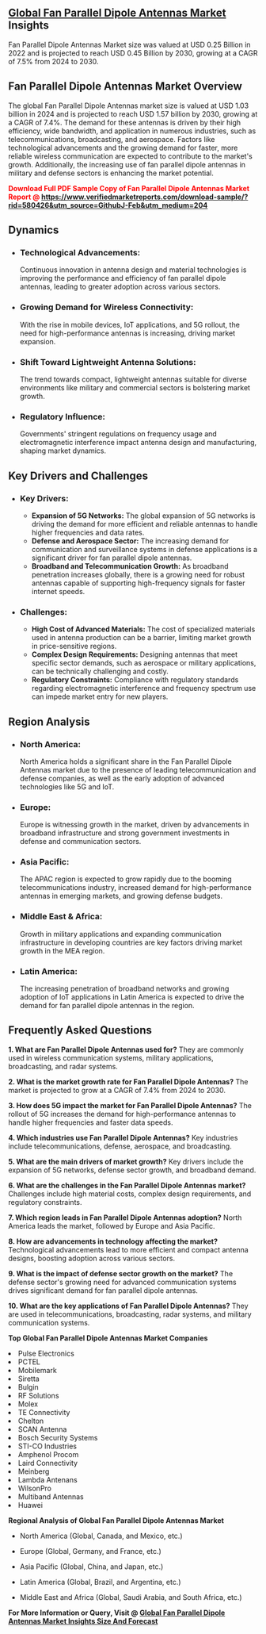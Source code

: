 <h2><a href="https://www.verifiedmarketreports.com/download-sample/?rid=580426&amp;utm_source=GithubJ&amp;utm_medium=204" target="_blank">Global Fan Parallel Dipole Antennas Market</a> Insights</h2><p>Fan Parallel Dipole Antennas Market size was valued at USD 0.25 Billion in 2022 and is projected to reach USD 0.45 Billion by 2030, growing at a CAGR of 7.5% from 2024 to 2030.</p><p> <h2>Fan Parallel Dipole Antennas Market Overview</h2> <p>The global Fan Parallel Dipole Antennas market size is valued at USD 1.03 billion in 2024 and is projected to reach USD 1.57 billion by 2030, growing at a CAGR of 7.4%. The demand for these antennas is driven by their high efficiency, wide bandwidth, and application in numerous industries, such as telecommunications, broadcasting, and aerospace. Factors like technological advancements and the growing demand for faster, more reliable wireless communication are expected to contribute to the market's growth. Additionally, the increasing use of fan parallel dipole antennas in military and defense sectors is enhancing the market potential.</p> <p><strong><p><span class=""><span style="color: #ff0000;"><strong>Download Full PDF Sample Copy of Fan Parallel Dipole Antennas Market Report</strong> @ </span><a href="https://www.verifiedmarketreports.com/download-sample/?rid=580426&amp;utm_source=GithubJ-Feb&amp;utm_medium=204" target="_blank">https://www.verifiedmarketreports.com/download-sample/?rid=580426&amp;utm_source=GithubJ-Feb&amp;utm_medium=204</a></span></p></strong></p> <h2>Dynamics</h2> <ul> <li><h3>Technological Advancements:</h3> Continuous innovation in antenna design and material technologies is improving the performance and efficiency of fan parallel dipole antennas, leading to greater adoption across various sectors.</li> <li><h3>Growing Demand for Wireless Connectivity:</h3> With the rise in mobile devices, IoT applications, and 5G rollout, the need for high-performance antennas is increasing, driving market expansion.</li> <li><h3>Shift Toward Lightweight Antenna Solutions:</h3> The trend towards compact, lightweight antennas suitable for diverse environments like military and commercial sectors is bolstering market growth.</li> <li><h3>Regulatory Influence:</h3> Governments' stringent regulations on frequency usage and electromagnetic interference impact antenna design and manufacturing, shaping market dynamics.</li> </ul> <h2>Key Drivers and Challenges</h2> <ul> <li><h3>Key Drivers:</h3> <ul> <li><strong>Expansion of 5G Networks:</strong> The global expansion of 5G networks is driving the demand for more efficient and reliable antennas to handle higher frequencies and data rates.</li> <li><strong>Defense and Aerospace Sector:</strong> The increasing demand for communication and surveillance systems in defense applications is a significant driver for fan parallel dipole antennas.</li> <li><strong>Broadband and Telecommunication Growth:</strong> As broadband penetration increases globally, there is a growing need for robust antennas capable of supporting high-frequency signals for faster internet speeds.</li> </ul> </li> <li><h3>Challenges:</h3> <ul> <li><strong>High Cost of Advanced Materials:</strong> The cost of specialized materials used in antenna production can be a barrier, limiting market growth in price-sensitive regions.</li> <li><strong>Complex Design Requirements:</strong> Designing antennas that meet specific sector demands, such as aerospace or military applications, can be technically challenging and costly.</li> <li><strong>Regulatory Constraints:</strong> Compliance with regulatory standards regarding electromagnetic interference and frequency spectrum use can impede market entry for new players.</li> </ul> </li> </ul> <h2>Region Analysis</h2> <ul> <li><h3>North America:</h3> North America holds a significant share in the Fan Parallel Dipole Antennas market due to the presence of leading telecommunication and defense companies, as well as the early adoption of advanced technologies like 5G and IoT.</li> <li><h3>Europe:</h3> Europe is witnessing growth in the market, driven by advancements in broadband infrastructure and strong government investments in defense and communication sectors.</li> <li><h3>Asia Pacific:</h3> The APAC region is expected to grow rapidly due to the booming telecommunications industry, increased demand for high-performance antennas in emerging markets, and growing defense budgets.</li> <li><h3>Middle East & Africa:</h3> Growth in military applications and expanding communication infrastructure in developing countries are key factors driving market growth in the MEA region.</li> <li><h3>Latin America:</h3> The increasing penetration of broadband networks and growing adoption of IoT applications in Latin America is expected to drive the demand for fan parallel dipole antennas in the region.</li> </ul> <h2>Frequently Asked Questions</h2> <p><strong>1. What are Fan Parallel Dipole Antennas used for?</strong> They are commonly used in wireless communication systems, military applications, broadcasting, and radar systems.</p> <p><strong>2. What is the market growth rate for Fan Parallel Dipole Antennas?</strong> The market is projected to grow at a CAGR of 7.4% from 2024 to 2030.</p> <p><strong>3. How does 5G impact the market for Fan Parallel Dipole Antennas?</strong> The rollout of 5G increases the demand for high-performance antennas to handle higher frequencies and faster data speeds.</p> <p><strong>4. Which industries use Fan Parallel Dipole Antennas?</strong> Key industries include telecommunications, defense, aerospace, and broadcasting.</p> <p><strong>5. What are the main drivers of market growth?</strong> Key drivers include the expansion of 5G networks, defense sector growth, and broadband demand.</p> <p><strong>6. What are the challenges in the Fan Parallel Dipole Antennas market?</strong> Challenges include high material costs, complex design requirements, and regulatory constraints.</p> <p><strong>7. Which region leads in Fan Parallel Dipole Antennas adoption?</strong> North America leads the market, followed by Europe and Asia Pacific.</p> <p><strong>8. How are advancements in technology affecting the market?</strong> Technological advancements lead to more efficient and compact antenna designs, boosting adoption across various sectors.</p> <p><strong>9. What is the impact of defense sector growth on the market?</strong> The defense sector's growing need for advanced communication systems drives significant demand for fan parallel dipole antennas.</p> <p><strong>10. What are the key applications of Fan Parallel Dipole Antennas?</strong> They are used in telecommunications, broadcasting, radar systems, and military communication systems.</p> </p><p><strong>Top Global Fan Parallel Dipole Antennas Market Companies</strong></p><div data-test-id=""><p><li>Pulse Electronics</li><li> PCTEL</li><li> Mobilemark</li><li> Siretta</li><li> Bulgin</li><li> RF Solutions</li><li> Molex</li><li> TE Connectivity</li><li> Chelton</li><li> SCAN Antenna</li><li> Bosch Security Systems</li><li> STI-CO Industries</li><li> Amphenol Procom</li><li> Laird Connectivity</li><li> Meinberg</li><li> Lambda Antenans</li><li> WilsonPro</li><li> Multiband Antennas</li><li> Huawei</li></p><div><strong>Regional Analysis of&nbsp;Global Fan Parallel Dipole Antennas Market</strong></div><ul><li dir="ltr"><p dir="ltr">North America&nbsp;(Global, Canada, and Mexico, etc.)</p></li><li dir="ltr"><p dir="ltr">Europe (Global, Germany, and France, etc.)</p></li><li dir="ltr"><p dir="ltr">Asia Pacific&nbsp;(Global, China, and Japan, etc.)</p></li><li dir="ltr"><p dir="ltr">Latin America&nbsp;(Global, Brazil, and Argentina, etc.)</p></li><li dir="ltr">Middle East and Africa&nbsp;(Global, Saudi Arabia, and South Africa, etc.)</li></ul><p><strong>For More Information or Query, Visit @&nbsp;</strong><strong><a href="https://www.verifiedmarketreports.com/product/fan-parallel-dipole-antennas-market/?utm_source=GithubJ&amp;utm_medium=204" target="_blank">Global Fan Parallel Dipole Antennas Market Insights Size And Forecast</a></strong></p></div>
